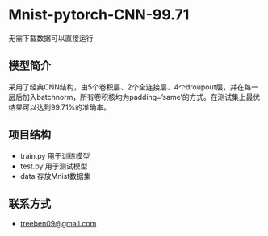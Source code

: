 # Mnist-pytorch-CNN-99.71

无需下载数据可以直接运行

## 模型简介
采用了经典CNN结构，由5个卷积层、2个全连接层、4个droupout层，并在每一层后加入batchnorm，所有卷积核均为padding=’same’的方式。在测试集上最优结果可以达到99.71%的准确率。

## 项目结构
+ train.py 用于训练模型
+ test.py 用于测试模型
+ data 存放Mnist数据集


## 联系方式
+ treeben09@gmail.com
